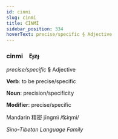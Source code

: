 ```yaml
---
id: cinmi
slug: cinmi
title: CİNMİ
sidebar_position: 334
hoverText: precise/specific § Adjective
---
```


### cinmi&emsp;<span kind="abugida">ꞇ̃ɟƶɟ</span>

*precise/specific* **§** Adjective

**Verb**: to be precise/specific

**Noun**: precision/specificity

**Modifier**: precise/specific

Mandarin 精密 jīngmì /t͡ɕiŋmi/

*Sino-Tibetan Language Family*
